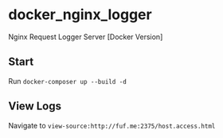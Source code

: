 # docker_nginx_logger
Nginx Request Logger Server [Docker Version]


## Start
Run `docker-composer up --build -d`

## View Logs
Navigate to `view-source:http://fuf.me:2375/host.access.html`
